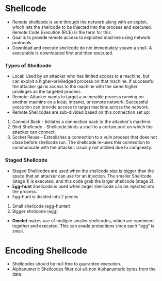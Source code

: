 # Shellcode
- Remote shellcode is sent through the network along with an exploit, which lets the shellcode to be injected into the process and executed. Remote Code Execution (RCE) is the term for this.
- Goal is to provide remote access to exploited machine using network protocols.
- Download and execute shellcode do not immediately spawn a shell. A executable is downloaded first and then executed.

### Types of Shellcode
- Local: Used by an attacker who has limited access to a machine, but can exploit a higher-priviledged process on that machine. If successful the attacker gains access to the machine with the same higher privileges as the targeted process.
- Remote: Attacker wants to target a vulnerable process running on another machine on a local, intranet, or remote network. Successful execution can provide access to target machine across the network.
- Remote Shellcodes are sub-divided based on this connection set up:
1. Connect Back - Initiates a connection back to the attacker's machine.
2. Bind Shellcode - Shellcode binds a shell to a certain port on which the attacker can connect.
3. Socket Reuse - Establishes a connection to a vuln process that does not close before shellcode run. The shellcode re-uses this connection to communicate with the attacker. Usually not utilized due to complexity.

### Staged Shellcode
- Staged Shellcodes are used when the shellcode size is bigger than the space that an attacker can use for an injection.
The smaller Shellcode (stage 1) is executed, and this code grab the larger shellcode (stage 2).
- **Egg-hunt** Shellcode is used when larger shellcode can be injected into the process.
- Egg-hunt is divided into 2 pieces
1. Small shellcode (egg-hunter)
2. Bigger shellcode (egg)
- **Omelet** makes use of multiple smaller shellcodes, which are combined together and executed. This can evade protections since each "egg" is small.

# Encoding Shellcode
- Shellcodes should be null free to guarantee execution.
- Alphanumeric Shellcodes filter out all-non Alphanumeric bytes from the data
